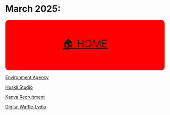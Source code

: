 # March 2025:


<!-- MENU: -->
<div align="center" style="background-color: red;padding:20px 0;font-size:2rem;border-radius: 10px;">

<a href="../README.md">🏠 HOME</a>

</div>

[Environment Agency](https://lucy-de-rojas.github.io/emails/emails/March2025/EnvironmentalAgency/thankYou.html)


[Huskii Studio](https://lucy-de-rojas.github.io/emails/emails/March2025/HuskiiStudio/index.html)


[Kanva Recruitment](https://lucy-de-rojas.github.io/emails/emails/March2025/KanvaRecr/index.html)



[Digital Waffle-Lydia](https://lucy-de-rojas.github.io/emails/emails/March2025/DigitalWaffle/lydia.html)







